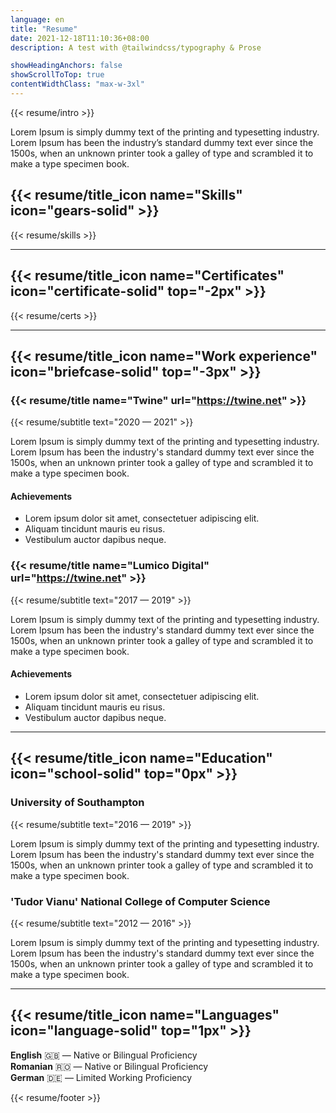 ```yaml
---
language: en
title: "Resume"
date: 2021-12-18T11:10:36+08:00
description: A test with @tailwindcss/typography & Prose

showHeadingAnchors: false
showScrollToTop: true
contentWidthClass: "max-w-3xl"
---
```


{{< resume/intro >}}

Lorem Ipsum is simply dummy text of the printing and typesetting industry. Lorem Ipsum has been the industry’s standard dummy text ever since the 1500s, when an unknown printer took a galley of type and scrambled it to make a type specimen book.

## {{< resume/title_icon name="Skills" icon="gears-solid" >}}

{{< resume/skills >}}

---

## {{< resume/title_icon name="Certificates" icon="certificate-solid" top="-2px" >}}

{{< resume/certs >}}

---

## {{< resume/title_icon name="Work experience" icon="briefcase-solid" top="-3px" >}}

### {{< resume/title name="Twine" url="https://twine.net" >}}
{{< resume/subtitle text="2020 — 2021" >}}

Lorem Ipsum is simply dummy text of the printing and typesetting industry. Lorem Ipsum has been the industry's standard dummy text ever since the 1500s, when an unknown printer took a galley of type and scrambled it to make a type specimen book.

#### Achievements

- Lorem ipsum dolor sit amet, consectetuer adipiscing elit.
- Aliquam tincidunt mauris eu risus.
- Vestibulum auctor dapibus neque.

### {{< resume/title name="Lumico Digital" url="https://twine.net" >}}
{{< resume/subtitle text="2017 — 2019" >}}

Lorem Ipsum is simply dummy text of the printing and typesetting industry. Lorem Ipsum has been the industry's standard dummy text ever since the 1500s, when an unknown printer took a galley of type and scrambled it to make a type specimen book.

#### Achievements

- Lorem ipsum dolor sit amet, consectetuer adipiscing elit.
- Aliquam tincidunt mauris eu risus.
- Vestibulum auctor dapibus neque.

---

## {{< resume/title_icon name="Education" icon="school-solid" top="0px" >}}

### University of Southampton
{{< resume/subtitle text="2016 — 2019" >}}

Lorem Ipsum is simply dummy text of the printing and typesetting industry.  
Lorem Ipsum has been the industry's standard dummy text ever since the 1500s, when an unknown printer took a galley of type and scrambled it to make a type specimen book.

### 'Tudor Vianu' National College of Computer Science
{{< resume/subtitle text="2012 — 2016" >}}

Lorem Ipsum is simply dummy text of the printing and typesetting industry.  
Lorem Ipsum has been the industry's standard dummy text ever since the 1500s, when an unknown printer took a galley of type and scrambled it to make a type specimen book.

---

## {{< resume/title_icon name="Languages" icon="language-solid" top="1px" >}}

**English** 🇬🇧 — Native or Bilingual Proficiency  
**Romanian** 🇷🇴 — Native or Bilingual Proficiency  
**German** 🇩🇪 — Limited Working Proficiency

{{< resume/footer >}}
